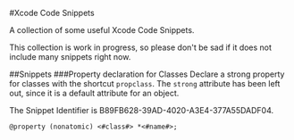 #Xcode Code Snippets

A collection of some useful Xcode Code Snippets.

This collection is work in progress, so please don't be sad if it does not include many snippets right now.

##Snippets
###Property declaration for Classes
Declare a strong property for classes with the shortcut `propclass`. The `strong` attribute has been left out, since it is a default attribute for an object.

The Snippet Identifier is B89FB628-39AD-4020-A3E4-377A55DADF04.
```objc
@property (nonatomic) <#class#> *<#name#>;
```
